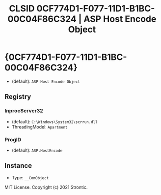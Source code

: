 ﻿---
title: "CLSID 0CF774D1-F077-11D1-B1BC-00C04F86C324 | ASP Host Encode Object"
excerpt: What is COM-Object CLSID 0CF774D1-F077-11D1-B1BC-00C04F86C324?
---

# {0CF774D1-F077-11D1-B1BC-00C04F86C324}

* (default): `ASP Host Encode Object`

## Registry


### InprocServer32

* (default): `C:\Windows\System32\scrrun.dll`
* ThreadingModel: `Apartment`

### ProgID

* (default): `ASP.HostEncode`

## Instance

* Type: `__ComObject`

MIT License. Copyright (c) 2021 Strontic.


